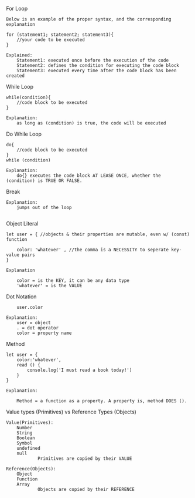 For Loop

    Below is an example of the proper syntax, and the corresponding explanation

    for (statement1; statement2; statement3){
        //your code to be executed
    }

    Explained:
        Statement1: executed once before the execution of the code
        Statement2: defines the condition for executing the code block
        Statement3: executed every time after the code block has been created

While Loop

    while(condition){
        //code block to be executed
    }

    Explanation:
        as long as (condition) is true, the code will be executed

Do While Loop

    do{
        //code block to be executed
    }
    while (condition)

    Explanation:
        do{} executes the code block AT LEASE ONCE, whether the (condition) is TRUE OR FALSE.

Break

    Explanation:
        jumps out of the loop

```

```

Object Literal

    let user = { //objects & their properties are mutable, even w/ (const) function

        color: 'whatever' , //the comma is a NECESSITY to seperate key-value pairs
    }

    Explanation

        color = is the KEY, it can be any data type
        'whatever' = is the VALUE

Dot Notation

        user.color

    Explanation:
        user = object
        . = dot operator
        color = property name

Method

    let user = {
        color:'whatever',
        read () {
            console.log('I must read a book today!')
        }
    }

    Explanation:

        Method = a function as a property. A property is, method DOES ().

Value types (Primitives) vs Reference Types (Objects)

    Value(Primitives):
        Number
        String
        Boolean
        Symbol
        undefined
        null
                Primitives are copied by their VALUE

    Reference(Objects):
        Object
        Function
        Array
                Objects are copied by their REFERENCE
